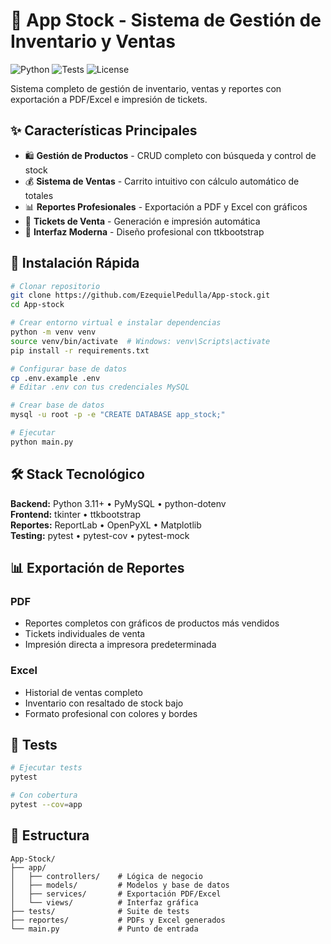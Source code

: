 # 🏪 App Stock - Sistema de Gestión de Inventario y Ventas

![Python](https://img.shields.io/badge/python-3.11+-blue.svg)
![Tests](https://img.shields.io/badge/tests-20%20passed-brightgreen.svg)
![License](https://img.shields.io/badge/license-MIT-green.svg)

Sistema completo de gestión de inventario, ventas y reportes con exportación a PDF/Excel e impresión de tickets.

## ✨ Características Principales

- 🛍️ **Gestión de Productos** - CRUD completo con búsqueda y control de stock
- 💰 **Sistema de Ventas** - Carrito intuitivo con cálculo automático de totales
- 📊 **Reportes Profesionales** - Exportación a PDF y Excel con gráficos
- 🎫 **Tickets de Venta** - Generación e impresión automática
- 🎨 **Interfaz Moderna** - Diseño profesional con ttkbootstrap

## 🚀 Instalación Rápida

```bash
# Clonar repositorio
git clone https://github.com/EzequielPedulla/App-stock.git
cd App-stock

# Crear entorno virtual e instalar dependencias
python -m venv venv
source venv/bin/activate  # Windows: venv\Scripts\activate
pip install -r requirements.txt

# Configurar base de datos
cp .env.example .env
# Editar .env con tus credenciales MySQL

# Crear base de datos
mysql -u root -p -e "CREATE DATABASE app_stock;"

# Ejecutar
python main.py
```

## 🛠️ Stack Tecnológico

**Backend:** Python 3.11+ • PyMySQL • python-dotenv  
**Frontend:** tkinter • ttkbootstrap  
**Reportes:** ReportLab • OpenPyXL • Matplotlib  
**Testing:** pytest • pytest-cov • pytest-mock

## 📊 Exportación de Reportes

### PDF

- Reportes completos con gráficos de productos más vendidos
- Tickets individuales de venta
- Impresión directa a impresora predeterminada

### Excel

- Historial de ventas completo
- Inventario con resaltado de stock bajo
- Formato profesional con colores y bordes

## 🧪 Tests

```bash
# Ejecutar tests
pytest

# Con cobertura
pytest --cov=app

```

## 📁 Estructura

```
App-Stock/
├── app/
│   ├── controllers/    # Lógica de negocio
│   ├── models/         # Modelos y base de datos
│   ├── services/       # Exportación PDF/Excel
│   └── views/          # Interfaz gráfica
├── tests/              # Suite de tests
├── reportes/           # PDFs y Excel generados
└── main.py             # Punto de entrada
```
